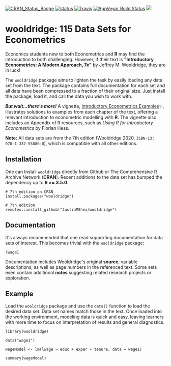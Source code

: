 

[![CRAN_Status_Badge](https://www.r-pkg.org/badges/version/wooldridge)](https://cran.r-project.org/package=wooldridge)
[![status](https://tinyverse.netlify.com/badge/wooldridge)](https://CRAN.R-project.org/package=wooldridge)
[![Travis](https://travis-ci.org/JustinMShea/wooldridge.svg?branch=master)](https://travis-ci.org/JustinMShea/wooldridge) [![AppVeyor Build Status](https://ci.appveyor.com/api/projects/status/github/JustinMShea/wooldridge?branch=master&svg=true)](https://ci.appveyor.com/project/JustinMShea/wooldridge)   [![](https://cranlogs.r-pkg.org/badges/wooldridge)](https://CRAN.R-project.org/package=wooldridge)

# wooldridge: 115 Data Sets for Econometrics 

Economics students new to both Econometrics and **R** may find the introduction to both challenging. However, if their text is **"Introductory Econometrics: A Modern Approach, 7e"** by Jeffrey M. Wooldridge, they are in luck!

The `wooldridge` package aims to lighten the task by easily loading any data set from the text. The package contains full documentation for each set and all data have been compressed to a fraction of their original size. Just install the package, load it, and call the data you wish to work with.

_**But wait...there's more!**_ A vignette, [Introductory Econometrics Examples](https://justinmshea.github.io/wooldridge/articles/Introductory-Econometrics-Examples.html):sparkles:, illustrates solutions to examples from each chapter of the text, offering a relevant introduction to econometric modelling with **R**. The vignette also includes an Appendix of R resources, such as *Using R for Introductory Econometrics* by Florian Hess.

**Note:** All data sets are from the 7th edition (Wooldridge 2020, `ISBN-13: 978-1-337-55886-0`), which is compatible with all other editions.


## Installation

One can Install `wooldridge` directly from Github or The Comprehensive R Archive Network (**CRAN**). Recent additions to the data set has bumped the dependency up to **R >= 3.5.0**.

```{r}
# 7th edition on CRAN
install.packages("wooldridge")
```

```{r}
# 7th edition
remotes::install_github("JustinMShea/wooldridge")
```


## Documentation 

It's always recommended that one read supporting documentation for data sets of interest. This becomes trivial with the `wooldridge` package:

```{r}
?wage1
```

Documentation includes Wooldridge's original **source**, variable descriptions, as well as page numbers in the referenced text. Some sets even contain additional **notes** suggesting related research projects or exploration.

## Example

Load the `wooldridge` package and use the `data()` function to load the desired data set. Data set names match those in the text. Once loaded into the working environment, modeling data is quick and easy, leaving learners with more time to focus on interpretation of results and general diagnostics.

```{r}
library(wooldridge)

data("wage1")

wageModel <- lm(lwage ~ educ + exper + tenure, data = wage1)

summary(wageModel)
```




